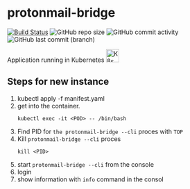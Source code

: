 # protonmail-bridge

[![Build Status](https://drone.theautomation.nl/api/badges/theautomation/protonmail-bridge/status.svg)](https://drone.theautomation.nl/theautomation/protonmail-bridge)
![GitHub repo size](https://img.shields.io/github/repo-size/theautomation/protonmail-bridge?logo=Github)
![GitHub commit activity](https://img.shields.io/github/commit-activity/y/theautomation/protonmail-bridge?logo=github)
![GitHub last commit (branch)](https://img.shields.io/github/last-commit/theautomation/protonmail-bridge/main?logo=github)

Application running in Kubernetes <img src="https://github.com/theautomation/kubernetes-gitops/blob/main/assets/img/k8s.png?raw=true" alt="K8s" style="height: 30px; width:30px;"/>

## Steps for new instance

1. kubectl apply -f manifest.yaml
2. get into the container.
   ```console
   kubectl exec -it <POD> -- /bin/bash
   ```
3. Find PID for `the protonmail-bridge --cli` proces with `TOP`
4. Kill `protonmail-bridge --cli` proces
   ```console
   kill <PID>
   ```
5. start `protonmail-bridge --cli` from the console
6. login
7. show information with `info` command in the consol

